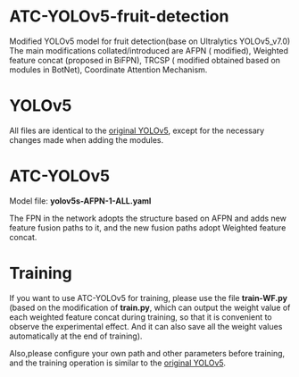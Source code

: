 # ATC-YOLOv5-fruit-detection
Modified YOLOv5 model for fruit detection(base on Ultralytics YOLOv5_v7.0)
The main modifications collated/introduced are AFPN ( modified), Weighted feature concat (proposed in BiFPN), TRCSP ( modified obtained based on modules in BotNet), Coordinate Attention Mechanism.

# YOLOv5
All files are identical to the [original YOLOv5](https://github.com/ultralytics/yolov5), except for the necessary changes made when adding the modules.

# ATC-YOLOv5
Model file: **yolov5s-AFPN-1-ALL.yaml**

The FPN in the network adopts the structure based on AFPN and adds new feature fusion paths to it, and the new fusion paths adopt Weighted feature concat.

# Training
If you want to use ATC-YOLOv5 for training, please use the file **train-WF.py** (based on the modification of **train.py**, which can output the weight value of each weighted feature concat during training, so that it is convenient to observe the experimental effect. And it can also save all the weight values automatically at the end of training).

Also,please configure your own path and other parameters before training, and the training operation is similar to the [original YOLOv5](https://github.com/ultralytics/yolov5).
